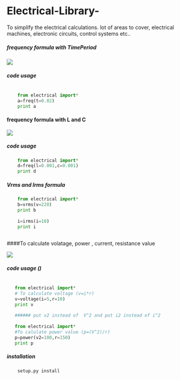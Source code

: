 Electrical-Library-
===================

To simplify the electrical calculations. lot of areas to cover, electrical machines, electronic circuits, control systems etc..

##### frequency formula with TimePeriod

<img src = "https://raw.githubusercontent.com/bhaskar4n/Electrical-Library-/master/images/images.jpg"/>

##### code usage
``` python
    
    from electrical import*
    a=freq(t=0.02)
    print a
```
#### frequency formula with L and C

<img src = "https://raw.githubusercontent.com/bhaskar4n/Electrical-Library-/master/images/images%20(1).jpg"/>

##### code usage
``` python
    from electrical import*
    d=freq(l=0.001,c=0.001)
    print d
```
##### Vrms and Irms formula
``` python
    from electrical import*
    b=vrms(v=220) 
    print b
    
    i=irms(i=10)
    print i
    
```
####To calculate volatage, power , current, resistance value

<img src="https://raw.githubusercontent.com/bhaskar4n/Electrical-Library-/master/images/FormulaWheelElectronics.gif"/>

##### code usage ()


```python
   
   from electrical import*
   # To calculate voltage (v=i*r)
   v=voltage(i=5,r=10)
   print v
   
   ###### put v2 instead of  V^2 and put i2 instead of i^2
   
   from electrical import*
   #To calulate power value (p=(V^2)/r)
   p=power(v2=100,r=150)
   print p
```
##### installation
```
    setup.py install
```   
    
    
